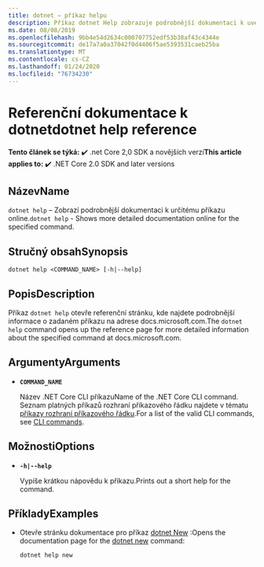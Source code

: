 ```yaml
---
title: dotnet – příkaz helpu
description: Příkaz dotnet Help zobrazuje podrobnější dokumentaci k uvedenému příkazu v online režimu.
ms.date: 08/08/2019
ms.openlocfilehash: 9bb4e54d2634c000707752edf53b38af43c4344e
ms.sourcegitcommit: de17a7a0a37042f0d4406f5ae5393531caeb25ba
ms.translationtype: MT
ms.contentlocale: cs-CZ
ms.lasthandoff: 01/24/2020
ms.locfileid: "76734230"
---
```

# <a name="dotnet-help-reference"></a><span data-ttu-id="77a88-103">Referenční dokumentace k dotnet</span><span class="sxs-lookup"><span data-stu-id="77a88-103">dotnet help reference</span></span>

<span data-ttu-id="77a88-104">**Tento článek se týká:** ✔️ .net Core 2,0 SDK a novějších verzí</span><span class="sxs-lookup"><span data-stu-id="77a88-104">**This article applies to:** ✔️ .NET Core 2.0 SDK and later versions</span></span>

<!-- todo: uncomment when all CLI commands are reviewed
[!INCLUDE [topic-appliesto-net-core-all](../../../includes/topic-appliesto-net-core-2plus.md)]
-->

## <a name="name"></a><span data-ttu-id="77a88-105">Název</span><span class="sxs-lookup"><span data-stu-id="77a88-105">Name</span></span>

<span data-ttu-id="77a88-106">`dotnet help` – Zobrazí podrobnější dokumentaci k určitému příkazu online.</span><span class="sxs-lookup"><span data-stu-id="77a88-106">`dotnet help` - Shows more detailed documentation online for the specified command.</span></span>

## <a name="synopsis"></a><span data-ttu-id="77a88-107">Stručný obsah</span><span class="sxs-lookup"><span data-stu-id="77a88-107">Synopsis</span></span>

`dotnet help <COMMAND_NAME> [-h|--help]`

## <a name="description"></a><span data-ttu-id="77a88-108">Popis</span><span class="sxs-lookup"><span data-stu-id="77a88-108">Description</span></span>

<span data-ttu-id="77a88-109">Příkaz `dotnet help` otevře referenční stránku, kde najdete podrobnější informace o zadaném příkazu na adrese docs.microsoft.com.</span><span class="sxs-lookup"><span data-stu-id="77a88-109">The `dotnet help` command opens up the reference page for more detailed information about the specified command at docs.microsoft.com.</span></span>

## <a name="arguments"></a><span data-ttu-id="77a88-110">Argumenty</span><span class="sxs-lookup"><span data-stu-id="77a88-110">Arguments</span></span>

* **`COMMAND_NAME`**

  <span data-ttu-id="77a88-111">Název .NET Core CLI příkazu</span><span class="sxs-lookup"><span data-stu-id="77a88-111">Name of the .NET Core CLI command.</span></span> <span data-ttu-id="77a88-112">Seznam platných příkazů rozhraní příkazového řádku najdete v tématu [příkazy rozhraní příkazového řádku](index.md#cli-commands).</span><span class="sxs-lookup"><span data-stu-id="77a88-112">For a list of the valid CLI commands, see [CLI commands](index.md#cli-commands).</span></span>

## <a name="options"></a><span data-ttu-id="77a88-113">Možnosti</span><span class="sxs-lookup"><span data-stu-id="77a88-113">Options</span></span>

* **`-h|--help`**

  <span data-ttu-id="77a88-114">Vypíše krátkou nápovědu k příkazu.</span><span class="sxs-lookup"><span data-stu-id="77a88-114">Prints out a short help for the command.</span></span>

## <a name="examples"></a><span data-ttu-id="77a88-115">Příklady</span><span class="sxs-lookup"><span data-stu-id="77a88-115">Examples</span></span>

* <span data-ttu-id="77a88-116">Otevře stránku dokumentace pro příkaz [dotnet New](dotnet-new.md) :</span><span class="sxs-lookup"><span data-stu-id="77a88-116">Opens the documentation page for the [dotnet new](dotnet-new.md) command:</span></span>

  ```dotnetcli
  dotnet help new
  ```
